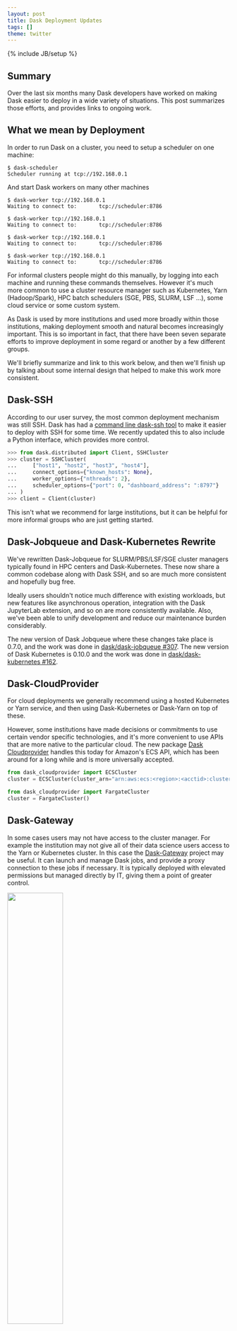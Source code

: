 ```yaml
---
layout: post
title: Dask Deployment Updates
tags: []
theme: twitter
---
```


{% include JB/setup %}

## Summary

Over the last six months many Dask developers have worked on making Dask easier
to deploy in a wide variety of situations. This post summarizes those
efforts, and provides links to ongoing work.

## What we mean by Deployment

In order to run Dask on a cluster, you need to setup a scheduler on one
machine:

```console
$ dask-scheduler
Scheduler running at tcp://192.168.0.1
```

And start Dask workers on many other machines

```console
$ dask-worker tcp://192.168.0.1
Waiting to connect to:       tcp://scheduler:8786

$ dask-worker tcp://192.168.0.1
Waiting to connect to:       tcp://scheduler:8786

$ dask-worker tcp://192.168.0.1
Waiting to connect to:       tcp://scheduler:8786

$ dask-worker tcp://192.168.0.1
Waiting to connect to:       tcp://scheduler:8786
```

For informal clusters people might do this manually, by logging into each
machine and running these commands themselves. However it's much more common
to use a cluster resource manager such as Kubernetes, Yarn (Hadoop/Spark),
HPC batch schedulers (SGE, PBS, SLURM, LSF ...), some cloud service or some custom system.

As Dask is used by more institutions and used more broadly within those
institutions, making deployment smooth and natural becomes increasingly
important. This is so important in fact, that there have been seven separate
efforts to improve deployment in some regard or another by a few different
groups.

We'll briefly summarize and link to this work below, and then we'll finish up
by talking about some internal design that helped to make this work more
consistent.

## Dask-SSH

According to our user survey, the most common deployment mechanism was still
SSH. Dask has had a [command line dask-ssh
tool](https://docs.dask.org/en/latest/setup/ssh.html#command-line) to make it
easier to deploy with SSH for some time. We recently updated this to also
include a Python interface, which provides more control.

```python
>>> from dask.distributed import Client, SSHCluster
>>> cluster = SSHCluster(
...     ["host1", "host2", "host3", "host4"],
...     connect_options={"known_hosts": None},
...     worker_options={"nthreads": 2},
...     scheduler_options={"port": 0, "dashboard_address": ":8797"}
... )
>>> client = Client(cluster)
```

This isn't what we recommend for large institutions, but it can be helpful for
more informal groups who are just getting started.

## Dask-Jobqueue and Dask-Kubernetes Rewrite

We've rewritten Dask-Jobqueue for SLURM/PBS/LSF/SGE cluster managers typically
found in HPC centers and Dask-Kubernetes. These now share a common codebase
along with Dask SSH, and so are much more consistent and hopefully bug free.

Ideally users shouldn't notice much difference with existing workloads,
but new features like asynchronous operation, integration with the Dask
JupyterLab extension, and so on are more consistently available. Also, we've
been able to unify development and reduce our maintenance burden considerably.

The new version of Dask Jobqueue where these changes take place is 0.7.0, and
the work was done in [dask/dask-jobqueue #307](https://github.com/dask/dask-jobqueue/pull/307).
The new version of Dask Kubernetes is 0.10.0 and the work was done in
[dask/dask-kubernetes #162](https://github.com/dask/dask-kubernetes/pull/162).

## Dask-CloudProvider

For cloud deployments we generally recommend using a hosted Kubernetes or Yarn
service, and then using Dask-Kubernetes or Dask-Yarn on top of these.

However, some institutions have made decisions or commitments to use
certain vendor specific technologies, and it's more convenient to use APIs that
are more native to the particular cloud. The new package [Dask
Cloudprovider](https://cloudprovider.dask.org) handles this today for Amazon's
ECS API, which has been around for a long while and is more universally
accepted.

```python
from dask_cloudprovider import ECSCluster
cluster = ECSCluster(cluster_arn="arn:aws:ecs:<region>:<acctid>:cluster/<clustername>")

from dask_cloudprovider import FargateCluster
cluster = FargateCluster()
```

## Dask-Gateway

In some cases users may not have access to the cluster manager. For example
the institution may not give all of their data science users access to the Yarn
or Kubernetes cluster. In this case the [Dask-Gateway](https://gateway.dask.org)
project may be useful.
It can launch and manage Dask jobs,
and provide a proxy connection to these jobs if necessary.
It is typically deployed with elevated permissions but managed directly by IT,
giving them a point of greater control.

<img src="https://gateway.dask.org/_images/architecture.svg" width="50%">

## GPUs and Dask-CUDA

While using Dask with multi-GPU deployments the [NVIDIA
RAPIDS](https://rapids.ai) has needed the ability to specify increasingly
complex setups of Dask workers. They recommend the following deployment
strategy:

1. One Dask-worker per GPU on a machine
2. Specify the `CUDA_VISIBLE_DEVICES` environment variable to pin that worker
   to that GPU
3. If your machine has multiple network interfaces then choose the network interface that has the best connection to that GPU
4. If your machine has multiple CPUs then set thread affinities to use the closest CPU
5. ... and more

For this reason we wanted to specify these configurations in code, like the
following:

```python
specification = {
    "worker-0": {
        "cls": dask.distributed.Nanny,
        "options": {"nthreads": 1, "env": {"CUDA_VISIBLE_DEVICES": "0,1,2,3"}, interface="ib0"},
    },
    "worker-1": {
        "cls": dask.distributed.Nanny,
        "options": {"nthreads": 1, "env": {"CUDA_VISIBLE_DEVICES": "1,2,3,0"}, interface="ib0"},
    },
    "worker-2": {
        "cls": dask.distributed.Nanny,
        "options": {"nthreads": 1, "env": {"CUDA_VISIBLE_DEVICES": "2,3,0,1"}, interface="ib1"},
    },
    "worker-2": {
        "cls": dask.distributed.Nanny,
        "options": {"nthreads": 1, "env": {"CUDA_VISIBLE_DEVICES": "3,0,1,2"}, interface="ib1"},
    },
}
```

And the new SpecCluster class to deploy these workers:

```python
cluster = SpecCluster(workers=specification)
```

We've used this technique in the
[Dask-CUDA](https://github.com/rapidsai/dask-cuda) project to provide
convenient functions for deployment on multi-GPU systems.

This class was generic enough that it ended up forming the base of the SSH,
Jobqueue, and Kubernetes solutions as well.

## Standards and Conventions

The solutions above are built by different teams that work in different companies.
This is great because those teams have hands-on experience with the
cluster managers in the wild, but has historically been somewhat challenging to
standardize user experience. This is particularly challenging when we build
other tools like IPython widgets or the Dask JupyterLab extension, which want
to interoperate with all of the Dask deployment solutions.

The recent rewrite of Dask-SSH, Dask-Jobqueue, Dask-Kubernetes, and the new
Dask-Cloudprovider and Dask-CUDA libraries place them
all under the same `dask.distributed.SpecCluster` superclass. So we can expect a high degree of
uniformity from them. Additionally, all of the classes now match the
`dask.distributed.Cluster` interface, which standardizes things like
adaptivity, IPython widgets, logs, and some basic reporting.

- Cluster
  - SpecCluster
    - Kubernetes
    - JobQueue (PBS/SLURM/LSF/SGE/Torque/Condor/Moab/OAR)
    - SSH
    - CloudProvider (ECS)
    - CUDA (LocalCUDACluster, DGX)
    - LocalCluster
  - Yarn
  - Gateway

## Future Work

There is still plenty to do. Here are some of the themes we've seen among
current development:

1. Move the Scheduler off to a separate job/pod/container in the network,
   which is often helpful for complex networking situations
2. Improve proxying of the dashboard in these situations
3. Optionally separate the life-cycle of the cluster from the lifetime of the
   Python process that requested the cluster
4. Write up best practices how to compose GPU support generally with all of the cluster managers
